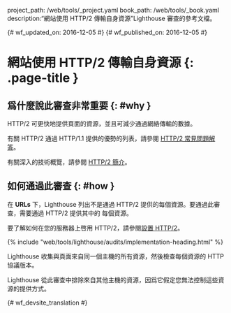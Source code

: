 project_path: /web/tools/_project.yaml
book_path: /web/tools/_book.yaml
description:“網站使用 HTTP/2 傳輸自身資源”Lighthouse 審查的參考文檔。

{# wf_updated_on: 2016-12-05 #}
{# wf_published_on: 2016-12-05 #}

# 網站使用 HTTP/2 傳輸自身資源 {: .page-title }

## 爲什麼說此審查非常重要 {: #why }

HTTP/2 可更快地提供頁面的資源，並且可減少通過網絡傳輸的數據。


有關 HTTP/2 通過 HTTP/1.1 提供的優勢的列表，請參閱 [HTTP/2 常見問題解答][faq]。


有關深入的技術概覽，請參閱 [HTTP/2 簡介][intro]。

[faq]: https://http2.github.io/faq/
[intro]: /web/fundamentals/performance/http2/

## 如何通過此審查 {: #how }

在 **URLs** 下，Lighthouse 列出不是通過 HTTP/2 提供的每個資源。要通過此審查，需要通過 HTTP/2 提供其中的
每個資源。


要了解如何在您的服務器上啓用 HTTP/2，請參閱[設置 HTTP/2][setup]。

[setup]: https://dassur.ma/things/h2setup/

{% include "web/tools/lighthouse/audits/implementation-heading.html" %}

Lighthouse 收集與頁面來自同一個主機的所有資源，然後檢查每個資源的 HTTP 協議版本。


Lighthouse 從此審查中排除來自其他主機的資源，因爲它假定您無法控制這些資源的提供方式。



{# wf_devsite_translation #}

